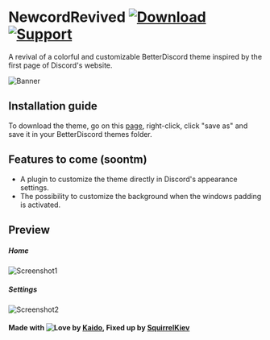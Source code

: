 # NewcordRevived [![Download][download-badge]][download-link] [![Support][support-badge]][support-link]

[download-badge]: https://raw.githubusercontent.com/SquirrelKiev/NewcordRevived/main/icons/github/download.svg
[support-badge]: https://raw.githubusercontent.com/SquirrelKiev/NewcordRevived/main/icons/github/support.svg
[download-link]: https://raw.githubusercontent.com/SquirrelKiev/NewcordRevived/main/src/newcord.theme.css
[support-link]: https://github.com/SquirrelKiev/NewcordRevived/issues

A revival of a colorful and customizable BetterDiscord theme inspired by the first page of Discord's website.

![Banner](https://raw.githubusercontent.com/SquirrelKiev/NewcordRevived/main/icons/github/NewcordBanner.png)

## Installation guide

To download the theme, go on this [page][download-link], right-click, click "save as" and save it in your BetterDiscord themes folder.

## Features to come (soontm)

-   A plugin to customize the theme directly in Discord's appearance settings.
-   The possibility to customize the background when the windows padding is activated.

## Preview

##### Home

![Screenshot1](https://github.com/SquirrelKiev/NewcordRevived/blob/main/icons/github/NewcordHome.png)

##### Settings

![Screenshot2](https://github.com/SquirrelKiev/NewcordRevived/blob/main/icons/github/NewcordSettings.png)

#### **Made with ![Love](https://raw.githubusercontent.com/SquirrelKiev/NewcordRevived/main/icons/github/heart.svg) by [Kaido](https://github.com/kaiidoo), Fixed up by [SquirrelKiev](https://github.com/SquirrelKiev)**
